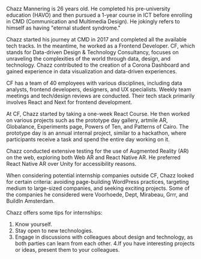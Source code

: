 <!-- todo -->

Chazz Mannering is 26 years old. He completed his pre-university education (HAVO) and then pursued a 1-year course in ICT before enrolling in CMD (Communication and Multimedia Design). He jokingly refers to himself as having "eternal student syndrome."

Chazz started his journey at CMD in 2017 and completed all the available tech tracks. In the meantime, he worked as a Frontend Developer. CF, which stands for Data-driven Design & Technology Consultancy, focuses on unraveling the complexities of the world through data, design, and technology. Chazz contributed to the creation of a Corona Dashboard and gained experience in data visualization and data-driven experiences.

CF has a team of 40 employees with various disciplines, including data analysts, frontend developers, designers, and UX specialists. Weekly team meetings and tech/design reviews are conducted. Their tech stack primarily involves React and Next for frontend development.

At CF, Chazz started by taking a one-week React Course. He then worked on various projects such as the prototype day gallery, artmile AR, Globalance, Experiments page, Powers of Ten, and Patterns of Cairo. The prototype day is an annual internal project, similar to a hackathon, where participants receive a task and spend the entire day working on it.

Chazz conducted extensive testing for the use of Augmented Reality (AR) on the web, exploring both Web AR and React Native AR. He preferred React Native AR over Unity for accessibility reasons.

When considering potential internship companies outside CF, Chazz looked for certain criteria: avoiding page-building WordPress practices, targeting medium to large-sized companies, and seeking exciting projects. Some of the companies he considered were Voorhoede, Dept, Mirabeau, Grrr, and BuildIn Amsterdam.

Chazz offers some tips for internships:

1. Know yourself.
2. Stay open to new technologies.
3. Engage in discussions with colleagues about design and technology, as both parties can learn from each other.
4.If you have interesting projects or ideas, present them to your colleagues.